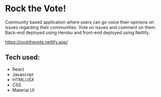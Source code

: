 # Rock the Vote!
Community based application where users can go voice their opinions on issues regarding their communities. Vote on issues and comment on them. Back-end deployed
using Heroku and front-end deployed using Netlify.

https://rockthevote.netlify.app/

## Tech used:
- React
- Javascript
- HTML/JSX
- CSS
- Material UI
